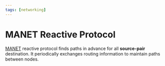 ```yaml
---
tags: [networking]
---
```


# MANET Reactive Protocol

[MANET](202404261949.md) reactive protocol finds paths in advance for all
**source-pair** destination. It periodically exchanges routing information to
maintain paths between nodes.

